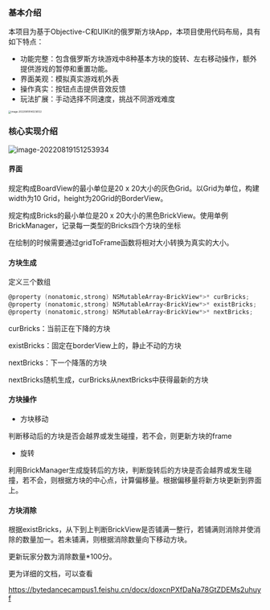 ### 基本介绍

本项目为基于Objective-C和UIKit的俄罗斯方块App，本项目使用代码布局，具有如下特点：

- 功能完整：包含俄罗斯方块游戏中8种基本方块的旋转、左右移动操作，额外提供游戏的暂停和重置功能。
- 界面美观：模拟真实游戏机外表
- 操作真实：按钮点击提供音效反馈
- 玩法扩展：手动选择不同速度，挑战不同游戏难度

<img src="https://qiniu.dcts.top/typora/202208191522639.png" alt="image-20220819140236122" style="zoom:33%;" />



### 核心实现介绍

![image-20220819151253934](https://qiniu.dcts.top/typora/202208191522670.png)

#### 界面

规定构成BoardView的最小单位是20 x 20大小的灰色Grid。以Grid为单位，构建width为10 Grid，height为20Grid的BorderView。

规定构成Bricks的最小单位是20 x 20大小的黑色BrickView。使用单例BrickManager，记录每一类型的Bricks四个方块的坐标

在绘制的时候需要通过gridToFrame函数将相对大小转换为真实的大小。

#### 方块生成

定义三个数组

```objective-c
@property (nonatomic,strong) NSMutableArray<BrickView*>* curBricks;
@property (nonatomic,strong) NSMutableArray<BrickView*>* existBricks;
@property (nonatomic,strong) NSMutableArray<BrickView*>* nextBricks;
```

curBricks：当前正在下降的方块

existBricks：固定在borderView上的，静止不动的方块

nextBricks：下一个降落的方块

nextBricks随机生成，curBricks从nextBricks中获得最新的方块

#### 方块操作

- 方块移动

判断移动后的方块是否会越界或发生碰撞，若不会，则更新方块的frame

- 旋转

利用BrickManager生成旋转后的方块，判断旋转后的方块是否会越界或发生碰撞，若不会，则根据方块的中心点，计算偏移量。根据偏移量将新方块更新到界面上。

#### 方块消除

根据existBricks，从下到上判断BrickView是否铺满一整行，若铺满则消除并使消除的数量加一。若未铺满，则根据消除数量向下移动方块。

更新玩家分数为消除数量*100分。



更为详细的文档，可以查看

https://bytedancecampus1.feishu.cn/docx/doxcnPXfDaNa78GtZDEMs2uhuyf